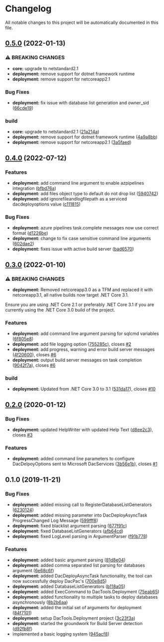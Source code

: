 # Changelog

All notable changes to this project will be automatically documented in this file.


## [0.5.0](https://github.com/DrBarnabus/DacTools/compare/v0.4.0...v0.5.0) (2022-01-13)


### ⚠ BREAKING CHANGES

* **core:** upgrade to netstandard2.1
* **deployment:** remove support for dotnet framework runtime
* **deployment:** remove support for netcoreapp2.1

### Bug Fixes

* **deployment:** fix issue with database list generation and owner_sid ([66cde19](https://github.com/DrBarnabus/DacTools/commit/66cde19cda56da8f879e63321fa6bf259ca37a6b))


### build

* **core:** upgrade to netstandard2.1 ([21a214a](https://github.com/DrBarnabus/DacTools/commit/21a214a91cc86d3b4b969921b1d29363e02d6e0c))
* **deployment:** remove support for dotnet framework runtime ([4a9a8bb](https://github.com/DrBarnabus/DacTools/commit/4a9a8bb2abf8f33bb4dcde745e86618b0afffb89))
* **deployment:** remove support for netcoreapp2.1 ([3a5faed](https://github.com/DrBarnabus/DacTools/commit/3a5faed55a23ac4a2538b705c5dc69dc58d56a1c))

## [0.4.0](https://github.com/DrBarnabus/DacTools/compare/v0.3.0...v0.4.0) (2022-07-12)


### Features

* **deployment:** add command line argument to enable azpipelines integration ([bfbd76a](https://github.com/DrBarnabus/DacTools/commit/bfbd76ad5a445401aed3656147385060871f4a6f))
* **deployment:** add files object type to default do not drop list ([5940742](https://github.com/DrBarnabus/DacTools/commit/59407422d55b54e9d2d9e4a83402b22ecac83e69))
* **deployment:** add ignorefileandlogfilepath as a serviced dacdeployoptions value ([c111815](https://github.com/DrBarnabus/DacTools/commit/c11181544802d7e39a36d412d3d5f0b8bd3c3fc4))


### Bug Fixes

* **deployment:** azure pipelines task.complete messages now use correct format ([d1226be](https://github.com/DrBarnabus/DacTools/commit/d1226be9974639e2a0f147c3fdaffc3e8cee23b0))
* **deployment:** change to fix case sensitive command line arguments ([602dae2](https://github.com/DrBarnabus/DacTools/commit/602dae20965a9b20194e09fd844261ce58659ac9))
* **deployment:** fixes issue with active build server ([bad6570](https://github.com/DrBarnabus/DacTools/commit/bad65707dbe9f59059e2ebec8dd998b597616e6d))

## [0.3.0](https://github.com/DrBarnabus/DacTools/compare/v0.2.0...v0.3.0) (2022-01-10)


### ⚠ BREAKING CHANGES

* **deployment:** Removed netcoreapp3.0 as a TFM and replaced it with netcoreapp3.1, all native builds now target .NET Core 3.1.

Ensure you are using .NET Core 2.1 or preferably .NET Core 3.1 if you are currently using the .NET Core 3.0 build of the project.

### Features

* **deployment:** add command line argument parsing for sqlcmd variables ([6f805e8](https://github.com/DrBarnabus/DacTools/commit/6f805e8bcdbc5269fe5f8ad3f71f8883d7e84d2f))
* **deployment:** add file logging option ([755285c](https://github.com/DrBarnabus/DacTools/commit/755285c90a68d761c7464d1fefcc918070e1cff9)), closes [#2](https://github.com/DrBarnabus/DacTools/issues/2)
* **deployment:** add progress, warning and error build server messages ([4f20600](https://github.com/DrBarnabus/DacTools/commit/4f206001fde5eb9cf4e64cc58c94cdfb11ba08ee)), closes [#6](https://github.com/DrBarnabus/DacTools/issues/6)
* **deployment:** output build server messages on task completion ([9042f7a](https://github.com/DrBarnabus/DacTools/commit/9042f7addcda6fb501049e7e0e31b9104129af1a)), closes [#6](https://github.com/DrBarnabus/DacTools/issues/6)


### build

* **deployment:** Updated from .NET Core 3.0 to 3.1 ([531da17](https://github.com/DrBarnabus/DacTools/commit/531da17fd40ef814ad605365382ed83f198b0669)), closes [#10](https://github.com/DrBarnabus/DacTools/issues/10)

## [0.2.0](https://github.com/DrBarnabus/DacTools/compare/v0.1.0...v0.2.0) (2020-01-12)


### Bug Fixes

* **deployment:** updated HelpWriter with updated Help Text ([d8ee2c3](https://github.com/DrBarnabus/DacTools/commit/d8ee2c3d14490f301f3b8f4a7778424516e3bc49)), closes [#3](https://github.com/DrBarnabus/DacTools/issues/3)


### Features

* **deployment:** added command line parameters to configure DacDelpoyOptions sent to Microsoft DacServices ([3b56e1b](https://github.com/DrBarnabus/DacTools/commit/3b56e1b37175266e065378f628e6639a12747402)), closes [#1](https://github.com/DrBarnabus/DacTools/issues/1)



## 0.1.0 (2019-11-21)


### Bug Fixes

* **deployment:** added missing call to RegisterDatabaseListGenerators ([6230124](https://github.com/DrBarnabus/DacTools/commit/6230124140964eae0cde482bea190d78b1730b93))
* **deployment:** added missing parameter into DacDeployAsyncTask ProgressChanged Log Message ([599fff8](https://github.com/DrBarnabus/DacTools/commit/599fff81f9167972bc7a17a10ed3f3f4218f8a20))
* **deployment:** fixed blacklist argument parsing ([677f91c](https://github.com/DrBarnabus/DacTools/commit/677f91c5e97cd67cf1cbb033df43b47dab1ff53d))
* **deployment:** fixed DatabaseListGenerators ([afb64cd](https://github.com/DrBarnabus/DacTools/commit/afb64cda8c04e84781df5abfa6967075d6c2ba4c))
* **deployment:** fixed LogLevel parsing in ArgumentParser ([f91b778](https://github.com/DrBarnabus/DacTools/commit/f91b778291a4dbd3f87066634169e6287120bead))


### Features

* **deployment:** added basic argument parsing ([81d8e04](https://github.com/DrBarnabus/DacTools/commit/81d8e0414731d516290b5287c4a2d59f925228b9))
* **deployment:** added comma separated list parsing for databases argument ([6e68c6f](https://github.com/DrBarnabus/DacTools/commit/6e68c6febcd174433146296e084d12910f2da805))
* **deployment:** added DacDeployAsyncTask functionality, the tool can now successfully deploy DacPac's ([700e8d5](https://github.com/DrBarnabus/DacTools/commit/700e8d55e2923306742fbafed983dbdf6fef9784))
* **deployment:** added DatabaseListGenerators ([b118a05](https://github.com/DrBarnabus/DacTools/commit/b118a051dc50d25b24aaaaa827132a7d1c1e84fe))
* **deployment:** added ExecCommand to DacTools.Deployment ([75eab65](https://github.com/DrBarnabus/DacTools/commit/75eab65726f9da08848fdf29b0f952b60f57197f))
* **deployment:** added functionality to multiple tasks to deploy databases asynchronously ([8b2b6aa](https://github.com/DrBarnabus/DacTools/commit/8b2b6aa10ecb8b86399ae9f40838bd3430479527))
* **deployment:** added the initial set of arguments for deployment ([84f7101](https://github.com/DrBarnabus/DacTools/commit/84f7101f4d9f1b78bd27b42346fdc797dca78d8c))
* **deployment:** setup DacTools.Deployment project ([3c23f3a](https://github.com/DrBarnabus/DacTools/commit/3c23f3a9d750ac336688034ad16c4125e5e0d115))
* **deployment:** started the groundwork for Build Server detection ([d92fb8f](https://github.com/DrBarnabus/DacTools/commit/d92fb8f6cb7de4a6e21170b45c8134083990d222))
* implemented a basic logging system ([945acf8](https://github.com/DrBarnabus/DacTools/commit/945acf83a25df4997cff33ff9c3c2537a817791e))
